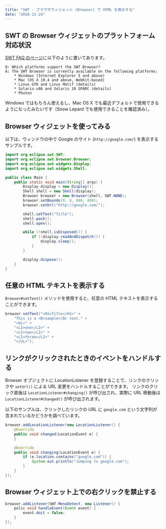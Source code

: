 ```yaml
---
title: "SWT - ブラウザウィジェット (Browser) で HTML を表示する"
date: "2010-11-24"
---
```


SWT の Browser ウィジェットのプラットフォーム対応状況
----

[SWT FAQ のページ](http://www.eclipse.org/swt/faq.php#browserplatforms)に以下のように書いてあります。

~~~
Q: Which platforms support the SWT Browser?
A: The SWT Browser is currently available on the following platforms:
    * Windows (Internet Explorer 5 and above)
    * Mac (OS X 10.4 and above, WebKit-based)
    * Linux GTK and Linux Motif (details)
    * Solaris-x86 and Solaris 10 SPARC (details)
    * Photon
~~~

Windows ではもちろん使えるし、Mac OS X でも最近デフォルトで使用できるようになったみたいです（Snow Lepard でも使用できることを確認済み）。


Browser ウィジェットを使ってみる
----

以下は、ウィンドウの中で Google のサイト (`http://google.com/`) を表示するサンプルです。

~~~ java
import org.eclipse.swt.SWT;
import org.eclipse.swt.browser.Browser;
import org.eclipse.swt.widgets.Display;
import org.eclipse.swt.widgets.Shell;

public class Main {
    public static void main(String[] args) {
        Display display = new Display();
        Shell shell = new Shell(display);
        Browser browser = new Browser(shell, SWT.NONE);
        browser.setBounds(0, 0, 600, 400);
        browser.setUrl("http://google.com/");

        shell.setText("Title");
        shell.pack();
        shell.open();

        while (!shell.isDisposed()) {
            if (!display.readAndDispatch()) {
                display.sleep();
            }
        }

        display.dispose();
    }
}
~~~


任意の HTML テキストを表示する
----

`Browser#setText()` メソッドを使用すると、任意の HTML テキストを表示することができます。

~~~ java
browser.setText("<H1>Title</H1>" +
    "This is a <B>sample</B> text." +
    "<UL>" +
    "<LI>one</LI>" +
    "<LI>two</LI>" +
    "<LI>three</LI>" +
    "</UL>");
~~~


リンクがクリックされたときのイベントをハンドルする
----

Browser オブジェクトに LocationListener を登録することで、リンクのクリックや `setUrl()` による URL 変更をハンドルすることができます。
リンクのクリック直後は `LocationListener#changing()` が呼び出され、実際に URL 移動後は `LocationListener#changed()` が呼び出されます。

以下のサンプルは、クリックしたリンクの URL に `google.com` という文字列が含まれているかどうかを調べています。

~~~ java
browser.addLocationListener(new LocationListener() {
    @Override
    public void changed(LocationEvent e) {
    }

    @Override
    public void changing(LocationEvent e) {
        if (e.location.contains("google.com")) {
            System.out.println("Jumping to google.com");
        }
    }
});
~~~


Browser ウィジェット上での右クリックを禁止する
----

~~~ java
browser.addListener(SWT.MenuDetect, new Listener() {
    pulic void handleEvent(Event event) {
        event.doit = false;
    }
});
~~~

